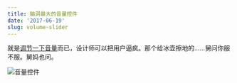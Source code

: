 ```yaml
---
title: 脑洞最大的音量控件
date: '2017-06-19'
slug: volume-slider
---
```


就是[调节一下音量](https://www.designernews.co/stories/84443-redditors-design-worst-volume-sliders-possible)而已，设计师可以把用户逼疯。那个给冰壶擦地的……舅问你服不服。舅妈也问。

![音量控件](https://thumbs.gfycat.com/EducatedAnnualAmazonparrot-size_restricted.gif)
